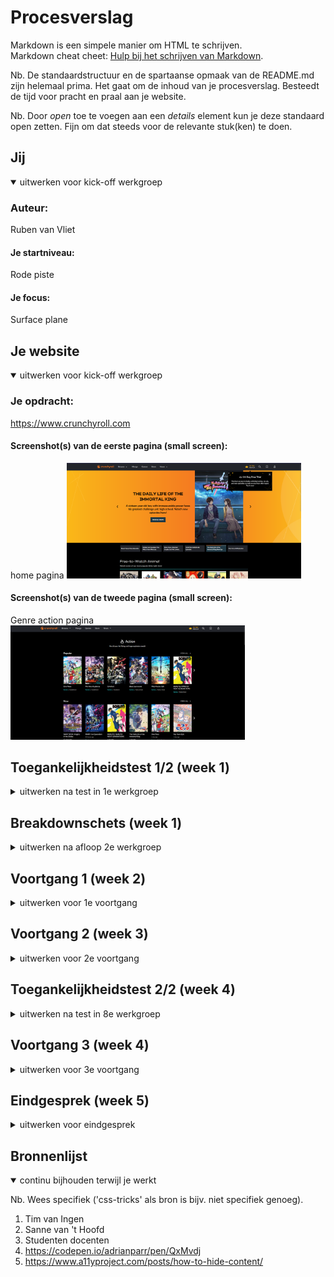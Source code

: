 # Procesverslag
Markdown is een simpele manier om HTML te schrijven.  
Markdown cheat cheet: [Hulp bij het schrijven van Markdown](https://github.com/adam-p/markdown-here/wiki/Markdown-Cheatsheet).

Nb. De standaardstructuur en de spartaanse opmaak van de README.md zijn helemaal prima. Het gaat om de inhoud van je procesverslag. Besteedt de tijd voor pracht en praal aan je website.

Nb. Door *open* toe te voegen aan een *details* element kun je deze standaard open zetten. Fijn om dat steeds voor de relevante stuk(ken) te doen.





## Jij

<details open>
  <summary>uitwerken voor kick-off werkgroep</summary>

  ### Auteur:
 Ruben van Vliet

  #### Je startniveau:
  Rode piste

  #### Je focus:
  Surface plane
 
</details>





## Je website

<details open>
  <summary>uitwerken voor kick-off werkgroep</summary>

  ### Je opdracht:
  https://www.crunchyroll.com

  #### Screenshot(s) van de eerste pagina (small screen): 
home pagina 
  <img src="./readme-images/crunchyroll1.png" width="375px" alt="dit is de homepagina van crunchyroll">

  #### Screenshot(s) van de tweede pagina (small screen):
 Genre action pagina
  <img src="./readme-images/crunchyroll2.png" width="375px" alt="hier vind je allerlei animes van het genre ACTION">
 
</details>



## Toegankelijkheidstest 1/2 (week 1)

<details>
  <summary>uitwerken na test in 1e werkgroep</summary>

  ### Bevindingen
  Lijst met je bevindingen die in de test naar voren kwamen:

  #### Screenreader
  Hier korte omschrijving (met indien nodig afbeeldingen)
  
  Ik heb gemerkt dat tijdens het bezoeken van mijn website de screenreader alles op leest en telkens de naam van de website herhaalt als je de Nederlandse verteller aan hebt staan. Maar als je verder gaat op de pagina kom je erachter dat het the volgorde en opbouw vrij logisch is en dat het makkelijk te volgen is. Het is soms nog wel moeilijk om te achterhalen wat nou precies wel en niet een link is, doordat sommige afbeeldingen ook klikbaar zijn en dit niet duidelijk wordt vertelt door de screen reader. Ik heb ook getest met een Engelse verteller  alleen dan leest de engelse verteller wel alle dingen zoals het woord afbeelding vanuit de code wel in het engels uitgesproken, terwijl dit een Nederlands woord is.
  
  Hier een omschrijving van hoe het opgelost kan worden (met indien nodig afbeeldingen)
  
  Je zou eventueel code ook in het engels schrijven om verwarring te voorkomen.
 
  #### Muis en Toetsenbord 
  Hier korte omschrijving (met indien nodig afbeeldingen)
  Dit doen Crunchyroll erg goed, elke state wordt toegepast bij het doorlopen van de website met muis en toetsenbord. Verder is de volgorde van selecteren heel logisch en kan je makkelijk worden doorverwezen naar de gewensde pagina. 


  #### Motoriek (shocks, elastiekjes)
  Hier korte omschrijving (met indien nodig afbeeldingen)
  Ze hebben op de home pagina een caroussel die automatisch doorscrollt dit kan voor mensen vervelend zijn omdat zij kunnen mis klikken en dan vervolgens hun gewilde show missen en dan moeten wachten of terug klikken. 
  
  Een oplossing hiervoor zou zijn de caroussel stop kunnen zetten doormidddel van een pauze knop.

  #### Visueel (brillen, contrast, kleurenblind, dark/light). 
  Hier korte omschrijving (met indien nodig afbeeldingen)
  De website bied verschillende soorten functies aan voor mensen die kleuren blind zijn en is nogsteeds na volgbaar doordat het kleuren contrast op de websote heel nauwkeurig is gedaan. Je kan goed onderscheid maken tussen alle elementen en dit zal voor kleurenblinden geen belemmeringen veroorzaken.
  
   <img src="./readme-images/kleurenblind.png" width="375px" alt="Je ziet hier hoe crunchyroll eruit ziet met een kleurenblinden filter">
   <img src="./readme-images/contrastverlaging.png" width="375px" alt="Je ziet hier hoe crunchyroll eruit ziet met minder contrast filter">


</details>



## Breakdownschets (week 1)

<details>
  <summary>uitwerken na afloop 2e werkgroep</summary>
  
  <img src="./readme-images/hmtlbreakdown.png" width="375px" alt="Breakdown schets van de html van Crunchyroll">


</details>

</details>





## Voortgang 1 (week 2)

<details>
  <summary>uitwerken voor 1e voortgang</summary>

  ### Stand van zaken
  hier dit ging goed & dit was lastig (neem ook screenshots op van delen van je website en code)
  Ik vond het al lastig genoeg om alles in de juiste tags te krijgen met html dus ik had nog niet zoveel (geen styling)

  ### Agenda voor meeting
  samen met je groepje opstellen

  | Ruben van Vliet     | Ruud          | Bart    | 
  | ---            | ---                | ---          | 
  | Automatische Carroussel | Domino's text bovenkant            | Bart was er niet    | 
  |  Een hamburger menu| |  |
  | ...            | ...                | ...          | 


  ### Verslag van meeting
  hier na afloop snel de uitkomsten van de meeting vastleggen

- We gaan in de volgende lessen een hamburger menu bespreken
- Een automatische carrousel mag ik van Sanna zijn codepen kopieren en gebruiken

</details>





## Voortgang 2 (week 3)

<details>
  <summary>uitwerken voor 2e voortgang</summary>

  ### Stand van zaken
  hier dit ging goed & dit was lastig (neem ook screenshots op van delen van je website en code)
  Ik vond het gebruiken van de carrousel vrij simpel en kwam er makkelijk uit echter vind ik het lastig om de achtergrond te veranderen als ik naar het volgende item ga in de carrousel. Ook heb ik veel moeite met flexbox en grid dus ik ga Sanna om hulp vragen bij dit onderdeel.

  ### Agenda voor meeting
  samen met je groepje opstellen

  | Ruben     | Bart        | Ruud    | 
  | ---            | ---                | ---          | 
  | News pagina flexen/grid | Locaties            | /    | 
  |  |  | / | 
  | ...            | ...                | ...          |


  ### Verslag van meeting
  hier na afloop snel de uitkomsten van de meeting vastleggen

- Ik kan beter met grid werken door de uitleg van Sanne en de code die hij voor mij had geschreven
- Door mij te kijken met Bart kon ik ook makkelijker begrijpen hoe flex werkt.
</details>





## Toegankelijkheidstest 2/2 (week 4)

<details>
  <summary>uitwerken na test in 8e werkgroep</summary>

  ### Bevindingen
  Lijst met je bevindingen die in de test naar voren kwamen (geef ook aan wat er verbeterd is):

  #### Screenreader
  Het lezen van de tekst door de screenreader ging gemakkelijk en was prima te verstaan. Hij leest alleen nog geen plaatjes voor dus dat kan voor blinden nog een probleem zijn. Ook was het geluid van de screenreader best zacht, maar dat komt omdat de speakers van mijn laptop niet top zijn. Met alle headings voorlezen ging zoals het hoorde en ging netjes op volgorde en las de juiste dingen voor, hetzelfde geldt voor de links.


  #### Muis en Toetsenbord 
  Ik kon door mijn website gemakkelijk tabben het enige wat nog ontbreekt is dat als ik iets geselecteerd heb met mijn tab kan je dit nog moeilijk zien/ niet zien. Dus ik moet een focus toevoegen aan alle links en buttons. Ook missen een aantal knoppen en links nog een hover dus die moet ik ook nog toevoegen om mijn website te optimaliseren.


  #### Motoriek (shocks, elastiekjes)
  Naast het feit dat Sanne de hoogste stand bij mij aan deed, merkte ik dat ik met twee fingers controle had over de website maar als je meerdere vingers moet gebruiken dat je dan wel aardig in de problemen kan komen. Voor de rest waren de buttons niet al te moeilijk om te beheersen met de spasmes in je arm en hand. 
 <img src="./readme-images/motoriek2.jpg" width="375px" alt="Dit is een foto van de spasmes motor die aan mijn arm vast zat tijdens het testen">
  #### Visueel (brillen, contrast, kleurenblind, dark/light). 
  Tijdens het gebruiken van de brillen kwam ik erachter dat de website een vrij goed contrast had waardoor het onderscheiden van bepaalde elementen gemakkelijk afging. Verder voel ik het soms wel lastig om bepaalde dingen te lezen dus daarvoor moet ik kunnen inzoomen op mijn webiste, dat gaat voor groot deel gaat dat goed maar in sommige vlakken kan ik dit op mijn webiste nog beter maken.

</details>





## Voortgang 3 (week 4)

<details>
  <summary>uitwerken voor 3e voortgang</summary>

  ### Stand van zaken
  hier dit ging goed & dit was lastig (neem ook screenshots op van delen van je website en code)
  Ik heb sinds de laatste keer veel verandert op mijn website ik heb mijn hele main bijna in orde. Alleen heb ik nog moeite met het orderen van dingen binnen een element want ik probeer vanalles maar er gebeurt niets. Ook moet ik nog veel ander werk verrichtten zoals mijn hele tweede pagina en mijn footer.

  ### Agenda voor meeting
  samen met je groepje opstellen

  | Ruben          | Ruud               | Bart         | 
  | ---            | ---                | ---          | 
  |- Link zoekbalk | - Tekst in een grid| - een slider | 
  |- Orderen valk  | Alleen horizontaal | - Menu balk  |         
  |                | - Aparte body      |              | 


  ### Verslag van meeting
  hier na afloop snel de uitkomsten van de meeting vastleggen

  - Tekst/elementen beter stijlen doormiddel van grid
  - Flexbox verbeteren/ elementen verplaatsen
  - Links naar andere positie op een website

</details>





## Eindgesprek (week 5)

<details>
  <summary>uitwerken voor eindgesprek</summary>

  ### Je uitkomst - karakteristiek screenshots:
  <img src="readme-images/dummy-plaatje.jpg" width="375px" alt="uitomst opdracht 1">


  ### Dit ging goed/Heb ik geleerd: 
  Korte omschrijving met plaatjes

  <img src="readme-images/dummy-plaatje.jpg" width="375px" alt="top">


  ### Dit was lastig/Is niet gelukt:
  Korte omschrijving met plaatjes

  <img src="readme-images/dummy-plaatje.jpg" width="375px" alt="bummer">
</details>





## Bronnenlijst

<details open>
  <summary>continu bijhouden terwijl je werkt</summary>

  Nb. Wees specifiek ('css-tricks' als bron is bijv. niet specifiek genoeg).

  1. Tim van Ingen 
  2. Sanne van 't Hoofd
  3. Studenten docenten
  4. https://codepen.io/adrianparr/pen/QxMvdj 
  5. https://www.a11yproject.com/posts/how-to-hide-content/

</details>
